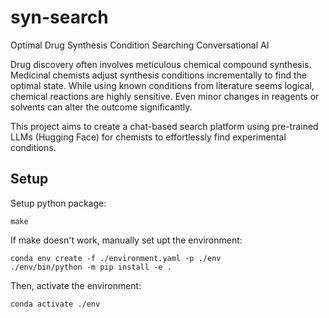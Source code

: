 # syn-search
Optimal Drug Synthesis Condition Searching Conversational AI

Drug discovery often involves meticulous chemical compound synthesis. Medicinal chemists adjust synthesis conditions incrementally to find the optimal state. While using known conditions from literature seems logical, chemical reactions are highly sensitive. Even minor changes in reagents or solvents can alter the outcome significantly.

This project aims to create a chat-based search platform using pre-trained LLMs (Hugging Face) for chemists to effortlessly find experimental conditions.

## Setup
Setup python package:

    make

If make doesn't work, manually set upt the environment:

	conda env create -f ./environment.yaml -p ./env
	./env/bin/python -m pip install -e .

Then, activate the environment:

    conda activate ./env
